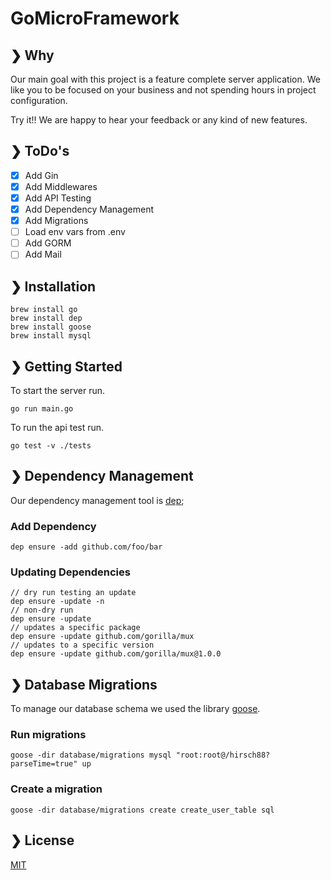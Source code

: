 # GoMicroFramework

## ❯ Why

Our main goal with this project is a feature complete server application.
We like you to be focused on your business and not spending hours in project configuration.

Try it!! We are happy to hear your feedback or any kind of new features.

## ❯ ToDo's
- [X] Add Gin
- [X] Add Middlewares
- [X] Add API Testing
- [X] Add Dependency Management
- [X] Add Migrations
- [ ] Load env vars from .env
- [ ] Add GORM
- [ ] Add Mail

## ❯ Installation

```shell
brew install go
brew install dep
brew install goose
brew install mysql
```

## ❯ Getting Started

To start the server run.
```shell
go run main.go
```

To run the api test run.
```shell
go test -v ./tests
```

## ❯ Dependency Management

Our dependency management tool is [dep](https://golang.github.io/dep/);

### Add Dependency

```shell
dep ensure -add github.com/foo/bar
```

### Updating Dependencies

```shell
// dry run testing an update
dep ensure -update -n
// non-dry run
dep ensure -update
// updates a specific package
dep ensure -update github.com/gorilla/mux
// updates to a specific version
dep ensure -update github.com/gorilla/mux@1.0.0
```

## ❯ Database Migrations

To manage our database schema we used the library [goose](https://github.com/pressly/goose).

### Run migrations

```shell
goose -dir database/migrations mysql "root:root@/hirsch88?parseTime=true" up 
```

### Create a migration

```shell
goose -dir database/migrations create create_user_table sql
```

## ❯ License

[MIT](/LICENSE)
